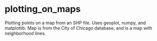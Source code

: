 # plotting_on_maps
Plotting points on a map from an SHP file. Uses geoplot, numpy, and matplotlib. Map is from the City of Chicago database, and is a map with neighborhood lines.
